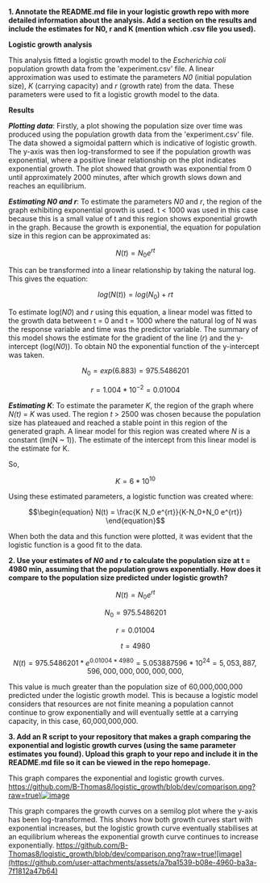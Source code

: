 **1. Annotate the README.md file in your logistic growth repo with more detailed information about the analysis. Add a section on the results and include the estimates for N0, r and K (mention which .csv file you used).**

**Logistic growth analysis**

This analysis fitted a logistic growth model to the *Escherichia coli* population growth data from the 'experiment.csv' file. A linear approximation was used to estimate the parameters *N0* (initial population size), *K* (carrying capacity) and *r* (growth rate) from the data. These parameters were used to fit a logistic growth model to the data. 

**Results**

***Plotting data***: Firstly, a plot showing the population size over time was produced using the population growth data from the 'experiment.csv' file. The data showed a sigmoidal pattern which is indicative of logistic growth. The y-axis was then log-transformed to see if the population growth was exponential, where a positive linear relationship on the plot indicates exponential growth. The plot showed that growth was exponential from 0 until approximately 2000 minutes, after which growth slows down and reaches an equilibrium. 

***Estimating N0 and r***:
To estimate the parameters *N0* and *r*, the region of the graph exhibiting exponential growth is used. t < 1000 was used in this case because this is a small value of t and this region shows exponential growth in the graph. Because the growth is exponential, the equation for population size in this region can be approximated as:
  ```math
\begin{equation}
N(t) = N_0 e^{rt}
\end{equation}
```
This can be transformed into a linear relationship by taking the natural log. This gives the equation:
  ```math
\begin{equation}
log(N(t)) = log(N_0) + rt
\end{equation}
```
To estimate log(*N0*) and *r* using this equation, a linear model was fitted to the growth data between t = 0 and t = 1000 where the natural log of N was the response variable and time was the predictor variable. The summary of this model shows the estimate for the gradient of the line (*r*) and the y-intercept (log(*N0*)). To obtain N0 the exponential function of the y-intercept was taken.
```math
\begin{equation}
N_0 = exp(6.883) = 975.5486201
\end{equation}
```

```math
\begin{equation}
 r = 1.004 * 10^{-2} = 0.01004
\end{equation}
```



***Estimating K***:
To estimate the parameter *K*, the region of the graph where *N(t)* = *K* was used. The region *t* > 2500 was chosen because the population size has plateaued and reached a stable point in this region of the generated graph. A linear model for this region was created where *N* is a constant (lm(N ~ 1)). The estimate of the intercept from this linear model is the estimate for K.

  So,
  ```math
\begin{equation}
K = 6 * 10^{10}
\end{equation}
```


Using these estimated parameters, a logistic function was created where:
  ```math
\begin{equation}
N(t) = \frac{K N_0 e^{rt}}{K-N_0+N_0 e^{rt}}
\end{equation}
```



When both the data and this function were plotted, it was evident that the logistic function is a good fit to the data. 







**2. Use your estimates of *N0* and *r* to calculate the population size at t = 4980 min, assuming that the population grows exponentially. How does it compare to the population size predicted under logistic growth?**
 ```math
\begin{equation}
N(t) = N_0 e^{rt}
\end{equation}
```
  ```math
\begin{equation}
N_0 = 975.5486201
\end{equation}
```
  ```math
\begin{equation}
r = 0.01004
\end{equation}
```
  ```math
\begin{equation}
t = 4980
\end{equation}
```
  ```math
\begin{equation}
N(t) = 975.5486201 * e^{0.01004*4980} = 5.053887596*10^{24} = 5,053,887,596,000,000,000,000,000
\end{equation},
```

This value is much greater than the population size of 60,000,000,000 predicted under the logistic growth model. This is because a logistic model considers that resources are not finite meaning a population cannot continue to grow exponentially and will eventually settle at a carrying capacity, in this case, 60,000,000,000.


**3. Add an R script to your repository that makes a graph comparing the exponential and logistic growth curves (using the same parameter estimates you found). Upload this graph to your repo and include it in the README.md file so it can be viewed in the repo homepage.**

This graph compares the exponential and logistic growth curves.
[https://github.com/B-Thomas8/logistic_growth/blob/dev/comparison.png?raw=true)![image](https://github.com/user-attachments/assets/0a740d21-09da-4c0c-bb4c-e22593d63772)](https://github.com/B-Thomas8/logistic_growth/blob/dev/comparison.png?raw=true)

This graph compares the growth curves on a semilog plot where the y-axis has been log-transformed. This shows how both growth curves start with exponential increases, but the logistic growth curve eventually stabilises at an equilibrium whereas the exponential growth curve continues to increase exponentially.
https://github.com/B-Thomas8/logistic_growth/blob/dev/comparison.png?raw=true![image](https://github.com/user-attachments/assets/a7ba1539-b08e-4960-ba3a-7f1812a47b64)




